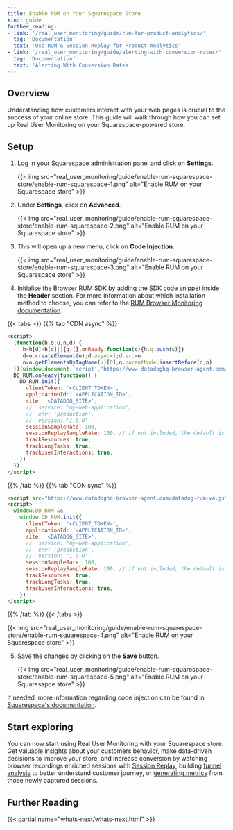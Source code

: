 ```yaml
---
title: Enable RUM on Your Squarespace Store
kind: guide
further_reading:
- link: '/real_user_monitoring/guide/rum-for-product-analytics/'
  tag: 'Documentation'
  text: 'Use RUM & Session Replay for Product Analytics'
- link: '/real_user_monitoring/guide/alerting-with-conversion-rates/'
  tag: 'Documentation'
  text: 'Alerting With Conversion Rates'
---
```


## Overview

Understanding how customers interact with your web pages is crucial to the success of your online store. This guide will walk through how you can set up Real User Monitoring on your Squarespace-powered store.

## Setup

1. Log in your Squarespace administration panel and click on **Settings**.

   {{< img src="real_user_monitoring/guide/enable-rum-squarespace-store/enable-rum-squarespace-1.png" alt="Enable RUM on your Squarespace store" >}}

2. Under **Settings**, click on **Advanced**.

   {{< img src="real_user_monitoring/guide/enable-rum-squarespace-store/enable-rum-squarespace-2.png" alt="Enable RUM on your Squarespace store" >}}

3. This will open up a new menu, click on **Code Injection**.

   {{< img src="real_user_monitoring/guide/enable-rum-squarespace-store/enable-rum-squarespace-3.png" alt="Enable RUM on your Squarespace store" >}}

4. Initialise the Browser RUM SDK by adding the SDK code snippet inside the **Header** section. For more information about which installation method to choose, you can refer to the [RUM Browser Monitoring documentation][1].

{{< tabs >}}
{{% tab "CDN async" %}}
```html
<script>
  (function(h,o,u,n,d) {
     h=h[d]=h[d]||{q:[],onReady:function(c){h.q.push(c)}}
     d=o.createElement(u);d.async=1;d.src=n
     n=o.getElementsByTagName(u)[0];n.parentNode.insertBefore(d,n)
  })(window,document,'script','https://www.datadoghq-browser-agent.com/datadog-rum-v4.js','DD_RUM')
  DD_RUM.onReady(function() {
    DD_RUM.init({
      clientToken: '<CLIENT_TOKEN>',
      applicationId: '<APPLICATION_ID>',
      site: '<DATADOG_SITE>',
      //  service: 'my-web-application',
      //  env: 'production',
      //  version: '1.0.0',
      sessionSampleRate: 100,
      sessionReplaySampleRate: 100, // if not included, the default is 100
      trackResources: true,
      trackLongTasks: true,
      trackUserInteractions: true,
    })
  })
</script>
```
{{% /tab %}}
{{% tab "CDN sync" %}}
```html
<script src="https://www.datadoghq-browser-agent.com/datadog-rum-v4.js" type="text/javascript"></script>
<script>
  window.DD_RUM &&
    window.DD_RUM.init({
      clientToken: '<CLIENT_TOKEN>',
      applicationId: '<APPLICATION_ID>',
      site: '<DATADOG_SITE>',
      //  service: 'my-web-application',
      //  env: 'production',
      //  version: '1.0.0',
      sessionSampleRate: 100,
      sessionReplaySampleRate: 100, // if not included, the default is 100
      trackResources: true,
      trackLongTasks: true,
      trackUserInteractions: true,
    })
</script>
```
{{% /tab %}}
{{< /tabs >}}
  
   {{< img src="real_user_monitoring/guide/enable-rum-squarespace-store/enable-rum-squarespace-4.png" alt="Enable RUM on your Squarespace store" >}}

5. Save the changes by clicking on the **Save** button.

   {{< img src="real_user_monitoring/guide/enable-rum-squarespace-store/enable-rum-squarespace-5.png" alt="Enable RUM on your Squaresapce store" >}}

If needed, more information regarding code injection can be found in [Squarespace's documentation][2].

## Start exploring

You can now start using Real User Monitoring with your Squarespace store. Get valuable insights about your customers behavior, make data-driven decisions to improve your store, and increase conversion by watching browser recordings enriched sessions with [Session Replay][3], building [funnel analysis][4] to better understand customer journey, or [generating metrics][5] from those newly captured sessions.

## Further Reading

{{< partial name="whats-next/whats-next.html" >}}

[1]: /real_user_monitoring/browser/#choose-the-right-installation-method/
[2]: https://support.squarespace.com/hc/en-us/articles/205815908-Using-code-injection
[3]: /real_user_monitoring/session_replay/
[4]: /real_user_monitoring/funnel_analysis/
[5]: /real_user_monitoring/generate_metrics/